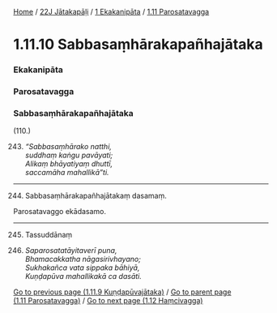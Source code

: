 
[Home](/) / [22J Jātakapāḷi](../../../22J.md) / [1 Ekakanipāta](../../1.md) / [1.11 Parosatavagga](../1.11.md)

# 1.11.10 Sabbasaṃhārakapañhajātaka

### Ekakanipāta

### Parosatavagga

### Sabbasaṃhārakapañhajātaka

(110.)

243. _“Sabbasaṃhārako natthi,_  
_suddhaṃ kaṅgu pavāyati;_  
_Alikaṃ bhāyatiyaṃ dhuttī,_  
_saccamāha mahallikā”ti._  


---

244. Sabbasaṃhārakapañhajātakaṃ dasamaṃ.

  
Parosatavaggo ekādasamo.



---

245. Tassuddānaṃ



246. _Saparosatatāyitaverī puna,_  
_Bhamacakkatha nāgasirivhayano;_  
_Sukhakañca vata sippaka bāhiyā,_  
_Kuṇḍapūva mahallikakā ca dasāti._  


[Go to previous page (1.11.9 Kuṇḍapūvajātaka)](1.11.9.md) / [Go to parent page (1.11 Parosatavagga)](../1.11.md) / [Go to next page (1.12 Haṃcivagga)](../1.12.md)


